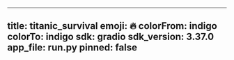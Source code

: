 
---
title: titanic_survival 
emoji: 🔥
colorFrom: indigo
colorTo: indigo
sdk: gradio
sdk_version: 3.37.0
app_file: run.py
pinned: false
---

